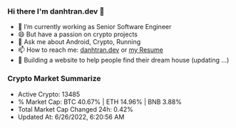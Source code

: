 ### Hi there I'm danhtran.dev 👋

- 🔭 I’m currently working as Senior Software Engineer
- 😄 But have a passion on crypto projects
- 💬 Ask me about Android, Crypto, Running 
- 📫 How to reach me: <a href="https://danhtran.dev" target="_blank">danhtran.dev</a> or <a href="Developer-Resume.pdf" target="_blank">my Resume</a>
- 🌱 Building a website to help people find their dream house (updating ...)

### Crypto Market Summarize
- Active Crypto: 13485
- % Market Cap: BTC 40.67% | ETH 14.96% | BNB 3.88%
- Total Market Cap Changed 24h: 0.42%
- Updated At: 6/26/2022, 6:20:56 AM
